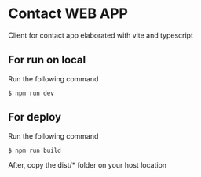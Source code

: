 # Contact WEB APP

Client for contact app elaborated with vite and typescript

## For run on local

Run the following command

```
$ npm run dev
```

## For deploy

Run the following command
```
$ npm run build
```
After, copy the dist/* folder on your host location